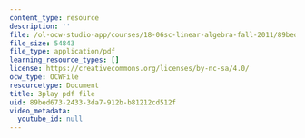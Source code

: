 ```yaml
---
content_type: resource
description: ''
file: /ol-ocw-studio-app/courses/18-06sc-linear-algebra-fall-2011/89bed67324333da7912bb81212cd512f_Ts3o2I8_Mxc.pdf
file_size: 54843
file_type: application/pdf
learning_resource_types: []
license: https://creativecommons.org/licenses/by-nc-sa/4.0/
ocw_type: OCWFile
resourcetype: Document
title: 3play pdf file
uid: 89bed673-2433-3da7-912b-b81212cd512f
video_metadata:
  youtube_id: null
---
```

